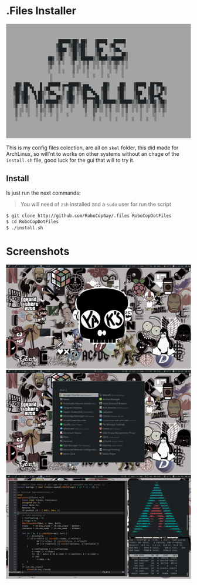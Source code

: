 # .Files Installer

![RoboCopDotFiles](./banner.png)

This is my config files colection, are all on `skel` folder, this did made for ArchLinux, so will'nt to works on other systems without an chage of the `install.sh` file, good luck for the gui that will to try it.

## Install

Is just run the next commands:

> You will need of `zsh` installed and a `sudo` user for run the script

```zsh
$ git clone http://github.com/RoboCopGay/.files RoboCopDotFiles
$ cd RoboCopDotFiles
$ ./install.sh
```

# Screenshots

![Empty RoboCopBook](./screens/empty.png)
![Rofi RoboCopBook](./screens/rofi.png)
![Terminal RoboCopBook](./screens/terminal.png)
